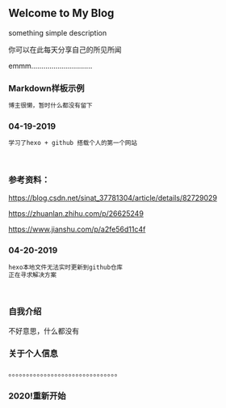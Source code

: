 ## Welcome to My Blog

something simple description

你可以在此每天分享自己的所见所闻

emmm..............................

### Markdown样板示例

```markdown
博主很懒，暂时什么都没有留下


```
### 04-19-2019 

```markdown
学习了hexo + github 搭载个人的第一个网站

    
```
### 参考资料：

https://blog.csdn.net/sinat_37781304/article/details/82729029
   
https://zhuanlan.zhihu.com/p/26625249
   
https://www.jianshu.com/p/a2fe56d11c4f

### 04-20-2019 
```markdown
hexo本地文件无法实时更新到github仓库
正在寻求解决方案

    
```

### 自我介绍

不好意思，什么都没有

### 关于个人信息

。。。。。。。。。。。。。。。。。。。。。。。。。。。。。。。


### 2020!重新开始


